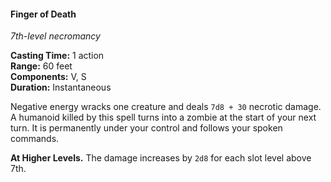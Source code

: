 #### Finger of Death
<!-- TODO Check and tag this spell -->
<!-- markdownlint-disable-next-line no-emphasis-as-heading -->
_7th-level necromancy_

**Casting Time:** 1 action \
**Range:** 60 feet \
**Components:** V, S \
**Duration:** Instantaneous

Negative energy wracks one creature and deals `7d8 + 30` necrotic damage.
A humanoid killed by this spell turns into a zombie at the start of your next turn.
It is permanently under your control and follows your spoken commands.

**At Higher Levels.**
The damage increases by `2d8` for each slot level above 7th.
